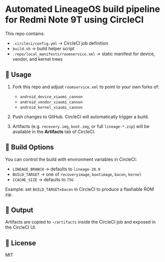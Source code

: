 # Automated LineageOS build pipeline for Redmi Note 9T using CircleCI

This repo contains:
- `.circleci/config.yml` → CircleCI job definition
- `build.sh` → build helper script
- `.repo/local_manifests/roomservice.xml` → static manifest for device, vendor, and kernel trees

## 🚀 Usage

1. Fork this repo and adjust `roomservice.xml` to point to your own forks of:
   - `android_device_xiaomi_cannon`
   - `android_vendor_xiaomi_cannon`
   - `android_kernel_xiaomi_cannon`

2. Push changes to GitHub. CircleCI will automatically trigger a build.

3. Artifacts (e.g. `recovery.img`, `boot.img`, or full `lineage-*.zip`) will be available in the **Artifacts** tab of CircleCI.

## 🔧 Build Options

You can control the build with environment variables in CircleCI:

- `LINEAGE_BRANCH` → defaults to `lineage-20.0`
- `BUILD_TARGET` → one of `recoveryimage`, `bootimage`, `bacon`, `kernel`
- `CCACHE_SIZE` → defaults to `75G`

Example: set `BUILD_TARGET=bacon` in CircleCI to produce a flashable ROM zip.

## 📂 Output

Artifacts are copied to `~/artifacts` inside the CircleCI job and exposed in the CircleCI UI.

## 📜 License

MIT
